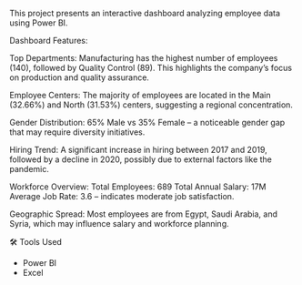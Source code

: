This project presents an interactive dashboard analyzing employee data using Power BI.

Dashboard Features:

Top Departments:
Manufacturing has the highest number of employees (140), followed by Quality Control (89).
This highlights the company’s focus on production and quality assurance.

Employee Centers:
The majority of employees are located in the Main (32.66%) and North (31.53%) centers, suggesting a regional concentration.

Gender Distribution:
65% Male vs 35% Female – a noticeable gender gap that may require diversity initiatives.

Hiring Trend:
A significant increase in hiring between 2017 and 2019, followed by a decline in 2020, possibly due to external factors like the pandemic.

Workforce Overview:
Total Employees: 689
Total Annual Salary: 17M
Average Job Rate: 3.6 – indicates moderate job satisfaction.

Geographic Spread:
Most employees are from Egypt, Saudi Arabia, and Syria, which may influence salary and workforce planning.

 🛠 Tools Used

- Power BI
- Excel

